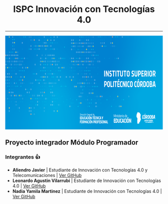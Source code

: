 <h1 align="center">ISPC Innovación con Tecnologías 4.0</h1>

---

<a href="url"><img src="./logo.png" align="center" height="300"></a>

## **Proyecto integrador Módulo Programador**

### **Integrantes** :+1:

- **Aliendro Javier** | Estudiante de Innovación con Tecnologías 4.0 y Telecomunicaciones | [Ver GitHub](https://github.com/CACHITO-13)
- **Leonardo Agustin Vilarrubi** | Estudiante de Innovación con Tecnologías 4.0 | [Ver GitHub](https://github.com/Vilax2)
- **Nadia Yamila Martinez** | Estudiante de Innovación con Tecnologías 4.0 | [Ver GitHub](https://github.com/Nadii00)



